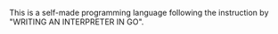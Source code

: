 This is a self-made programming language following the instruction by "WRITING AN INTERPRETER IN GO".